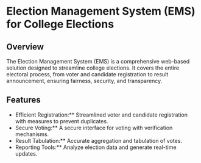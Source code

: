 # Election Management System (EMS) for College Elections

## Overview
The Election Management System (EMS) is a comprehensive web-based solution designed to streamline college elections. It covers the entire electoral process, from voter and candidate registration to result announcement, ensuring fairness, security, and transparency.

## Features
- Efficient Registration:** Streamlined voter and candidate registration with measures to prevent duplicates.
- Secure Voting:** A secure interface for voting with verification mechanisms.
- Result Tabulation:** Accurate aggregation and tabulation of votes.
- Reporting Tools:** Analyze election data and generate real-time updates.



